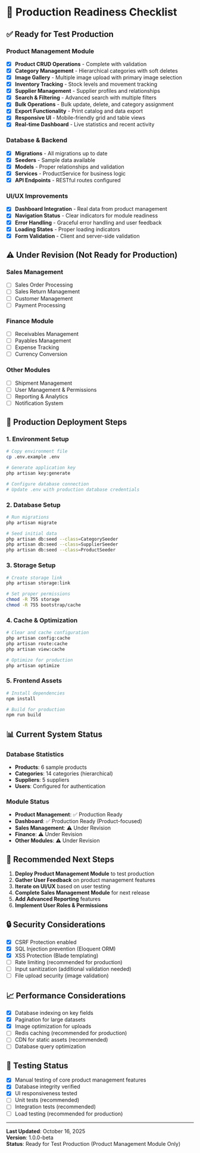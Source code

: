 # 🚀 Production Readiness Checklist

## ✅ Ready for Test Production

### Product Management Module
- [x] **Product CRUD Operations** - Complete with validation
- [x] **Category Management** - Hierarchical categories with soft deletes
- [x] **Image Gallery** - Multiple image upload with primary image selection
- [x] **Inventory Tracking** - Stock levels and movement tracking
- [x] **Supplier Management** - Supplier profiles and relationships
- [x] **Search & Filtering** - Advanced search with multiple filters
- [x] **Bulk Operations** - Bulk update, delete, and category assignment
- [x] **Export Functionality** - Print catalog and data export
- [x] **Responsive UI** - Mobile-friendly grid and table views
- [x] **Real-time Dashboard** - Live statistics and recent activity

### Database & Backend
- [x] **Migrations** - All migrations up to date
- [x] **Seeders** - Sample data available
- [x] **Models** - Proper relationships and validation
- [x] **Services** - ProductService for business logic
- [x] **API Endpoints** - RESTful routes configured

### UI/UX Improvements
- [x] **Dashboard Integration** - Real data from product management
- [x] **Navigation Status** - Clear indicators for module readiness
- [x] **Error Handling** - Graceful error handling and user feedback
- [x] **Loading States** - Proper loading indicators
- [x] **Form Validation** - Client and server-side validation

## ⚠️ Under Revision (Not Ready for Production)

### Sales Management
- [ ] Sales Order Processing
- [ ] Sales Return Management
- [ ] Customer Management
- [ ] Payment Processing

### Finance Module
- [ ] Receivables Management
- [ ] Payables Management
- [ ] Expense Tracking
- [ ] Currency Conversion

### Other Modules
- [ ] Shipment Management
- [ ] User Management & Permissions
- [ ] Reporting & Analytics
- [ ] Notification System

## 🔧 Production Deployment Steps

### 1. Environment Setup
```bash
# Copy environment file
cp .env.example .env

# Generate application key
php artisan key:generate

# Configure database connection
# Update .env with production database credentials
```

### 2. Database Setup
```bash
# Run migrations
php artisan migrate

# Seed initial data
php artisan db:seed --class=CategorySeeder
php artisan db:seed --class=SupplierSeeder
php artisan db:seed --class=ProductSeeder
```

### 3. Storage Setup
```bash
# Create storage link
php artisan storage:link

# Set proper permissions
chmod -R 755 storage
chmod -R 755 bootstrap/cache
```

### 4. Cache & Optimization
```bash
# Clear and cache configuration
php artisan config:cache
php artisan route:cache
php artisan view:cache

# Optimize for production
php artisan optimize
```

### 5. Frontend Assets
```bash
# Install dependencies
npm install

# Build for production
npm run build
```

## 📊 Current System Status

### Database Statistics
- **Products**: 6 sample products
- **Categories**: 14 categories (hierarchical)
- **Suppliers**: 5 suppliers
- **Users**: Configured for authentication

### Module Status
- **Product Management**: ✅ Production Ready
- **Dashboard**: ✅ Production Ready (Product-focused)
- **Sales Management**: ⚠️ Under Revision
- **Finance**: ⚠️ Under Revision
- **Other Modules**: ⚠️ Under Revision

## 🎯 Recommended Next Steps

1. **Deploy Product Management Module** to test production
2. **Gather User Feedback** on product management features
3. **Iterate on UI/UX** based on user testing
4. **Complete Sales Management Module** for next release
5. **Add Advanced Reporting** features
6. **Implement User Roles & Permissions**

## 🔒 Security Considerations

- [x] CSRF Protection enabled
- [x] SQL Injection prevention (Eloquent ORM)
- [x] XSS Protection (Blade templating)
- [ ] Rate limiting (recommended for production)
- [ ] Input sanitization (additional validation needed)
- [ ] File upload security (image validation)

## 📈 Performance Considerations

- [x] Database indexing on key fields
- [x] Pagination for large datasets
- [x] Image optimization for uploads
- [ ] Redis caching (recommended for production)
- [ ] CDN for static assets (recommended)
- [ ] Database query optimization

## 🧪 Testing Status

- [x] Manual testing of core product management features
- [x] Database integrity verified
- [x] UI responsiveness tested
- [ ] Unit tests (recommended)
- [ ] Integration tests (recommended)
- [ ] Load testing (recommended for production)

---

**Last Updated**: October 16, 2025  
**Version**: 1.0.0-beta  
**Status**: Ready for Test Production (Product Management Module Only)
